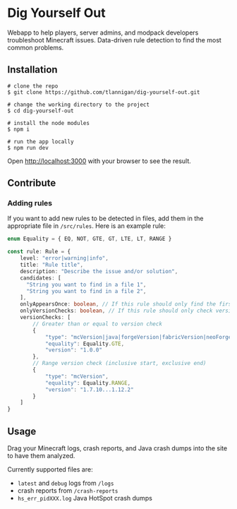 # Dig Yourself Out
Webapp to help players, server admins, and modpack developers troubleshoot Minecraft issues. Data-driven rule detection to find the most common problems.

## Installation
```
# clone the repo
$ git clone https://github.com/tlannigan/dig-yourself-out.git

# change the working directory to the project
$ cd dig-yourself-out

# install the node modules
$ npm i

# run the app locally
$ npm run dev
```

Open [http://localhost:3000](http://localhost:3000) with your browser to see the result.

## Contribute

### Adding rules
If you want to add new rules to be detected in files, add them in the appropriate file in `/src/rules`. Here is an example rule:

```ts
enum Equality = { EQ, NOT, GTE, GT, LTE, LT, RANGE }

const rule: Rule = {
    level: "error|warning|info",
    title: "Rule title",
    description: "Describe the issue and/or solution",
    candidates: [
      "String you want to find in a file 1",
      "String you want to find in a file 2",
    ],
    onlyAppearsOnce: boolean, // If this rule should only find the first match
    onlyVersionChecks: boolean, // If this rule should only check versions
    versionChecks: [
        // Greater than or equal to version check
        {
            "type": "mcVersion|java|forgeVersion|fabricVersion|neoForgeVersion",
            "equality": Equality.GTE,
            "version": "1.0.0"
        },
        // Range version check (inclusive start, exclusive end)
        {
            "type": "mcVersion",
            "equality": Equality.RANGE,
            "version": "1.7.10...1.12.2"
        }
    ]
}
```

## Usage
Drag your Minecraft logs, crash reports, and Java crash dumps into the site to have them analyzed.

Currently supported files are:
- `latest` and `debug` logs from `/logs`
- crash reports from `/crash-reports`
- `hs_err_pidXXX.log` Java HotSpot crash dumps
